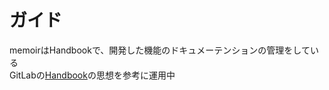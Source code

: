 # ガイド

memoirはHandbookで、開発した機能のドキュメーテンションの管理をしている<br/>
GitLabの[Handbook](https://about.gitlab.com/handbook/)の思想を参考に運用中

